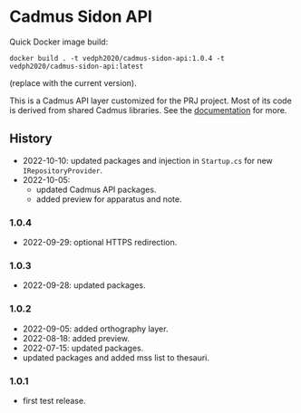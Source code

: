 # Cadmus Sidon API

Quick Docker image build:

    docker build . -t vedph2020/cadmus-sidon-api:1.0.4 -t vedph2020/cadmus-sidon-api:latest

(replace with the current version).

This is a Cadmus API layer customized for the PRJ project. Most of its code is derived from shared Cadmus libraries. See the [documentation](https://github.com/vedph/cadmus_doc/blob/master/guide/api.md) for more.

## History

- 2022-10-10: updated packages and injection in `Startup.cs` for new `IRepositoryProvider`.
- 2022-10-05:
  - updated Cadmus API packages.
  - added preview for apparatus and note.

### 1.0.4

- 2022-09-29: optional HTTPS redirection.

### 1.0.3

- 2022-09-28: updated packages.

### 1.0.2

- 2022-09-05: added orthography layer.
- 2022-08-18: added preview.
- 2022-07-15: updated packages.
- updated packages and added mss list to thesauri.

### 1.0.1

- first test release.
